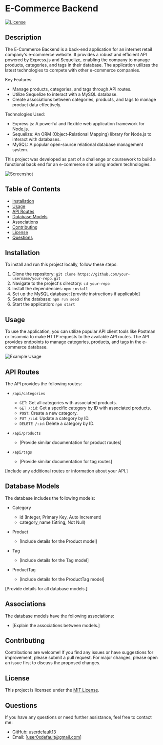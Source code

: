 # E-Commerce Backend

[![License](https://img.shields.io/badge/License-MIT-blue.svg)](https://opensource.org/licenses/MIT)

## Description

The E-Commerce Backend is a back-end application for an internet retail company's e-commerce website. It provides a robust and efficient API powered by Express.js and Sequelize, enabling the company to manage products, categories, and tags in their database. The application utilizes the latest technologies to compete with other e-commerce companies.

Key Features:
- Manage products, categories, and tags through API routes.
- Utilize Sequelize to interact with a MySQL database.
- Create associations between categories, products, and tags to manage product data effectively.

Technologies Used:
- Express.js: A powerful and flexible web application framework for Node.js.
- Sequelize: An ORM (Object-Relational Mapping) library for Node.js to interact with databases.
- MySQL: A popular open-source relational database management system.

This project was developed as part of a challenge or coursework to build a functional back end for an e-commerce site using modern technologies.

![Screenshot](path/to/screenshot.png)

## Table of Contents

- [Installation](#installation)
- [Usage](#usage)
- [API Routes](#api-routes)
- [Database Models](#database-models)
- [Associations](#associations)
- [Contributing](#contributing)
- [License](#license)
- [Questions](#questions)

## Installation

To install and run this project locally, follow these steps:

1. Clone the repository: `git clone https://github.com/your-username/your-repo.git`
2. Navigate to the project's directory: `cd your-repo`
3. Install the dependencies: `npm install`
4. Set up the MySQL database: [provide instructions if applicable]
5. Seed the database: `npm run seed`
6. Start the application: `npm start`

## Usage

To use the application, you can utilize popular API client tools like Postman or Insomnia to make HTTP requests to the available API routes. The API provides endpoints to manage categories, products, and tags in the e-commerce database.

![Example Usage](path/to/example-usage.png)

## API Routes

The API provides the following routes:

- `/api/categories`
  - `GET`: Get all categories with associated products.
  - `GET /:id`: Get a specific category by ID with associated products.
  - `POST`: Create a new category.
  - `PUT /:id`: Update a category by ID.
  - `DELETE /:id`: Delete a category by ID.

- `/api/products`
  - [Provide similar documentation for product routes]

- `/api/tags`
  - [Provide similar documentation for tag routes]

[Include any additional routes or information about your API.]

## Database Models

The database includes the following models:

- Category
  - id (Integer, Primary Key, Auto Increment)
  - category_name (String, Not Null)

- Product
  - [Include details for the Product model]

- Tag
  - [Include details for the Tag model]

- ProductTag
  - [Include details for the ProductTag model]

[Provide details for all database models.]

## Associations

The database models have the following associations:

- [Explain the associations between models.]

## Contributing

Contributions are welcome! If you find any issues or have suggestions for improvement, please submit a pull request. For major changes, please open an issue first to discuss the proposed changes.

## License

This project is licensed under the [MIT License](https://opensource.org/licenses/MIT).

## Questions

If you have any questions or need further assistance, feel free to contact me:

- GitHub: [userdefault13](https://github.com/userdefault13)
- Email: [user0xdefault@gmail.com]